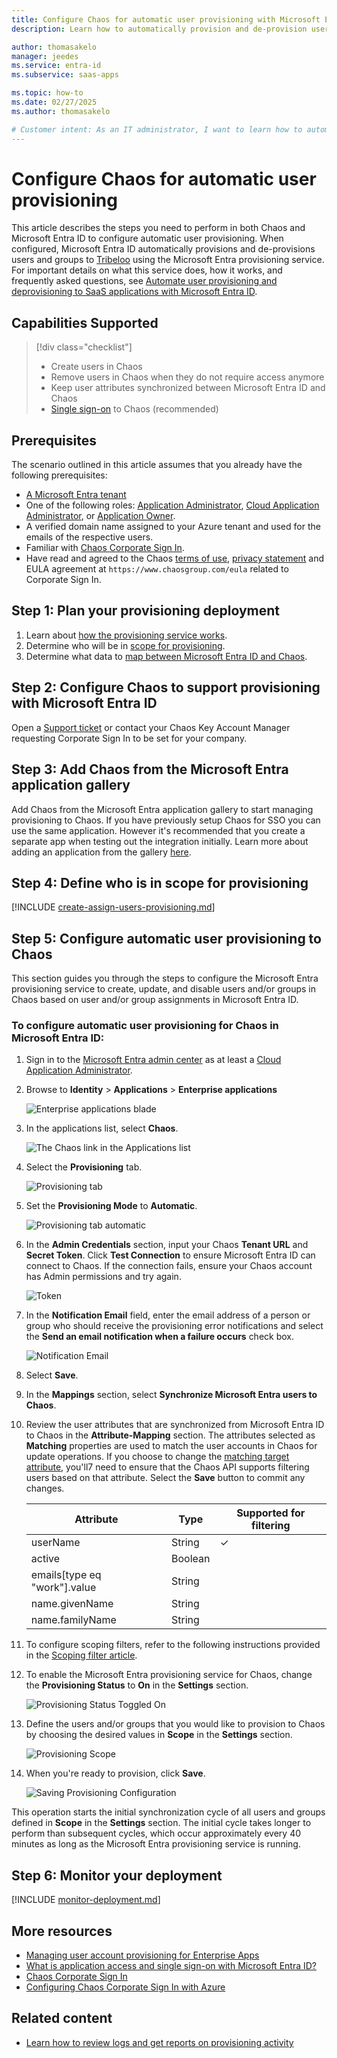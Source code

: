 ```yaml
---
title: Configure Chaos for automatic user provisioning with Microsoft Entra ID
description: Learn how to automatically provision and de-provision user accounts from Microsoft Entra ID to Chaos.

author: thomasakelo
manager: jeedes
ms.service: entra-id
ms.subservice: saas-apps

ms.topic: how-to
ms.date: 02/27/2025
ms.author: thomasakelo

# Customer intent: As an IT administrator, I want to learn how to automatically provision and deprovision user accounts from Microsoft Entra ID to Chaos so that I can streamline the user management process and ensure that users have the appropriate access to Chaos.
---
```


# Configure Chaos for automatic user provisioning

This article describes the steps you need to perform in both Chaos and Microsoft Entra ID to configure automatic user provisioning. When configured, Microsoft Entra ID automatically provisions and de-provisions users and groups to [Tribeloo](https://www.tribeloo.com/) using the Microsoft Entra provisioning service. For important details on what this service does, how it works, and frequently asked questions, see [Automate user provisioning and deprovisioning to SaaS applications with Microsoft Entra ID](~/identity/app-provisioning/user-provisioning.md). 


## Capabilities Supported
> [!div class="checklist"]
> * Create users in Chaos
> * Remove users in Chaos when they do not require access anymore
> * Keep user attributes synchronized between Microsoft Entra ID and Chaos
> * [Single sign-on](~/identity/enterprise-apps/add-application-portal-setup-oidc-sso.md) to Chaos (recommended)

## Prerequisites

The scenario outlined in this article assumes that you already have the following prerequisites:

* [A Microsoft Entra tenant](~/identity-platform/quickstart-create-new-tenant.md)
* One of the following roles: [Application Administrator](/entra/identity/role-based-access-control/permissions-reference#application-administrator), [Cloud Application Administrator](/entra/identity/role-based-access-control/permissions-reference#cloud-application-administrator), or [Application Owner](/entra/fundamentals/users-default-permissions#owned-enterprise-applications). 
* A verified domain name assigned to your Azure tenant and used for the emails of the respective users.
* Familiar with [Chaos Corporate Sign In](https://docs.chaosgroup.com/display/KB/Corporate+Sign+In).
* Have read and agreed to the Chaos [terms of use](https://www.chaosgroup.com/en/terms), [privacy statement](https://www.chaosgroup.com/corporate/privacy-notice) and EULA agreement at `https://www.chaosgroup.com/eula` related to Corporate Sign In.

## Step 1: Plan your provisioning deployment
1. Learn about [how the provisioning service works](~/identity/app-provisioning/user-provisioning.md).
1. Determine who will be in [scope for provisioning](~/identity/app-provisioning/define-conditional-rules-for-provisioning-user-accounts.md).
1. Determine what data to [map between Microsoft Entra ID and Chaos](~/identity/app-provisioning/customize-application-attributes.md). 

<a name='step-2-configure-chaos-to-support-provisioning-with-azure-ad'></a>

## Step 2: Configure Chaos to support provisioning with Microsoft Entra ID

Open a [Support ticket](https://support.chaos.com) or contact your Chaos Key Account Manager requesting Corporate Sign In to be set for your company.

<a name='step-3-add-chaos-from-the-azure-ad-application-gallery'></a>

## Step 3: Add Chaos from the Microsoft Entra application gallery

Add Chaos from the Microsoft Entra application gallery to start managing provisioning to Chaos. If you have previously setup Chaos for SSO you can use the same application. However it's recommended that you create a separate app when testing out the integration initially. Learn more about adding an application from the gallery [here](~/identity/enterprise-apps/add-application-portal.md). 

## Step 4: Define who is in scope for provisioning 

[!INCLUDE [create-assign-users-provisioning.md](~/identity/saas-apps/includes/create-assign-users-provisioning.md)]

## Step 5: Configure automatic user provisioning to Chaos 

This section guides you through the steps to configure the Microsoft Entra provisioning service to create, update, and disable users and/or groups in Chaos based on user and/or group assignments in Microsoft Entra ID.

<a name='to-configure-automatic-user-provisioning-for-chaos-in-azure-ad'></a>

### To configure automatic user provisioning for Chaos in Microsoft Entra ID:

1. Sign in to the [Microsoft Entra admin center](https://entra.microsoft.com) as at least a [Cloud Application Administrator](~/identity/role-based-access-control/permissions-reference.md#cloud-application-administrator).
1. Browse to **Identity** > **Applications** > **Enterprise applications**

	![Enterprise applications blade](common/enterprise-applications.png)

1. In the applications list, select **Chaos**.

	![The Chaos link in the Applications list](common/all-applications.png)

1. Select the **Provisioning** tab.

	![Provisioning tab](common/provisioning.png)

1. Set the **Provisioning Mode** to **Automatic**.

	![Provisioning tab automatic](common/provisioning-automatic.png)

1. In the **Admin Credentials** section, input your Chaos **Tenant URL** and **Secret Token**. Click **Test Connection** to ensure Microsoft Entra ID can connect to Chaos. If the connection fails, ensure your Chaos account has Admin permissions and try again.

	![Token](common/provisioning-testconnection-tenanturltoken.png)

1. In the **Notification Email** field, enter the email address of a person or group who should receive the provisioning error notifications and select the **Send an email notification when a failure occurs** check box.

	![Notification Email](common/provisioning-notification-email.png)

1. Select **Save**.

1. In the **Mappings** section, select **Synchronize Microsoft Entra users to Chaos**.

1. Review the user attributes that are synchronized from Microsoft Entra ID to Chaos in the **Attribute-Mapping** section. The attributes selected as **Matching** properties are used to match the user accounts in Chaos for update operations. If you choose to change the [matching target attribute](~/identity/app-provisioning/customize-application-attributes.md), you'll7 need to ensure that the Chaos API supports filtering users based on that attribute. Select the **Save** button to commit any changes.

   |Attribute|Type|Supported for filtering|
   |---|---|---|
   |userName|String|&check;
   |active|Boolean|
   |emails[type eq "work"].value|String|
   |name.givenName|String|
   |name.familyName|String|

1. To configure scoping filters, refer to the following instructions provided in the [Scoping filter  article](~/identity/app-provisioning/define-conditional-rules-for-provisioning-user-accounts.md).

1. To enable the Microsoft Entra provisioning service for Chaos, change the **Provisioning Status** to **On** in the **Settings** section.

	![Provisioning Status Toggled On](common/provisioning-toggle-on.png)

1. Define the users and/or groups that you would like to provision to Chaos by choosing the desired values in **Scope** in the **Settings** section.

	![Provisioning Scope](common/provisioning-scope.png)

1. When you're ready to provision, click **Save**.

	![Saving Provisioning Configuration](common/provisioning-configuration-save.png)

This operation starts the initial synchronization cycle of all users and groups defined in **Scope** in the **Settings** section. The initial cycle takes longer to perform than subsequent cycles, which occur approximately every 40 minutes as long as the Microsoft Entra provisioning service is running. 

## Step 6: Monitor your deployment

[!INCLUDE [monitor-deployment.md](~/identity/saas-apps/includes/monitor-deployment.md)]

## More resources

* [Managing user account provisioning for Enterprise Apps](~/identity/app-provisioning/configure-automatic-user-provisioning-portal.md)
* [What is application access and single sign-on with Microsoft Entra ID?](~/identity/enterprise-apps/what-is-single-sign-on.md)
* [Chaos Corporate Sign In](https://docs.chaosgroup.com/display/KB/Corporate+Sign+In)
* [Configuring Chaos Corporate Sign In with Azure](https://docs.chaos.com/display/KB/Configuring+Corporate+Sign+In+and+User+Provisioning+with+Microsoft+Entra+ID)

## Related content

* [Learn how to review logs and get reports on provisioning activity](~/identity/app-provisioning/check-status-user-account-provisioning.md)
